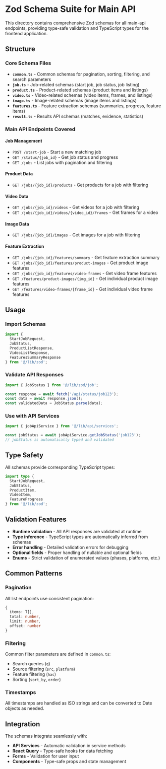 # Zod Schema Suite for Main API

This directory contains comprehensive Zod schemas for all main-api endpoints, providing type-safe validation and TypeScript types for the frontend application.

## Structure

### Core Schema Files

- **`common.ts`** - Common schemas for pagination, sorting, filtering, and search parameters
- **`job.ts`** - Job-related schemas (start job, job status, job listing)
- **`product.ts`** - Product-related schemas (product items and listings)
- **`video.ts`** - Video-related schemas (video items, frames, and listings)
- **`image.ts`** - Image-related schemas (image items and listings)
- **`features.ts`** - Feature extraction schemas (summaries, progress, feature items)
- **`result.ts`** - Results API schemas (matches, evidence, statistics)

### Main API Endpoints Covered

#### Job Management
- `POST /start-job` - Start a new matching job
- `GET /status/{job_id}` - Get job status and progress
- `GET /jobs` - List jobs with pagination and filtering

#### Product Data
- `GET /jobs/{job_id}/products` - Get products for a job with filtering

#### Video Data
- `GET /jobs/{job_id}/videos` - Get videos for a job with filtering
- `GET /jobs/{job_id}/videos/{video_id}/frames` - Get frames for a video

#### Image Data
- `GET /jobs/{job_id}/images` - Get images for a job with filtering

#### Feature Extraction
- `GET /jobs/{job_id}/features/summary` - Get feature extraction summary
- `GET /jobs/{job_id}/features/product-images` - Get product image features
- `GET /jobs/{job_id}/features/video-frames` - Get video frame features
- `GET /features/product-images/{img_id}` - Get individual product image features
- `GET /features/video-frames/{frame_id}` - Get individual video frame features

## Usage

### Import Schemas
```typescript
import { 
  StartJobRequest, 
  JobStatus, 
  ProductListResponse,
  VideoListResponse,
  FeaturesSummaryResponse 
} from '@/lib/zod';
```

### Validate API Responses
```typescript
import { JobStatus } from '@/lib/zod/job';

const response = await fetch('/api/status/job123');
const data = await response.json();
const validatedData = JobStatus.parse(data);
```

### Use with API Services
```typescript
import { jobApiService } from '@/lib/api/services';

const jobStatus = await jobApiService.getJobStatus('job123');
// jobStatus is automatically typed and validated
```

## Type Safety

All schemas provide corresponding TypeScript types:

```typescript
import type { 
  StartJobRequest, 
  JobStatus, 
  ProductItem,
  VideoItem,
  FeatureProgress 
} from '@/lib/zod';
```

## Validation Features

- **Runtime validation** - All API responses are validated at runtime
- **Type inference** - TypeScript types are automatically inferred from schemas
- **Error handling** - Detailed validation errors for debugging
- **Optional fields** - Proper handling of nullable and optional fields
- **Enums** - Strict validation of enumerated values (phases, platforms, etc.)

## Common Patterns

### Pagination
All list endpoints use consistent pagination:
```typescript
{
  items: T[],
  total: number,
  limit: number,
  offset: number
}
```

### Filtering
Common filter parameters are defined in `common.ts`:
- Search queries (`q`)
- Source filtering (`src`, `platform`)
- Feature filtering (`has`)
- Sorting (`sort_by`, `order`)

### Timestamps
All timestamps are handled as ISO strings and can be converted to Date objects as needed.

## Integration

The schemas integrate seamlessly with:
- **API Services** - Automatic validation in service methods
- **React Query** - Type-safe hooks for data fetching
- **Forms** - Validation for user input
- **Components** - Type-safe props and state management